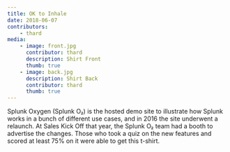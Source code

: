 ```yaml
---
title: OK to Inhale
date: 2018-06-07
contributors:
    - thard
media: 
    - image: front.jpg
      contributor: thard
      description: Shirt Front
      thumb: true
    - image: back.jpg
      description: Shirt Back
      contributor: thard
      thumb: true
---
```

Splunk Oxygen (Splunk O₂) is the hosted demo site to illustrate how Splunk works in a bunch of different use cases, and in 2016 the site underwent a relaunch. At Sales Kick Off that year, the Splunk O₂ team had a booth to advertise the changes. Those who took a quiz on the new features and scored at least 75% on it were able to get this t-shirt.

